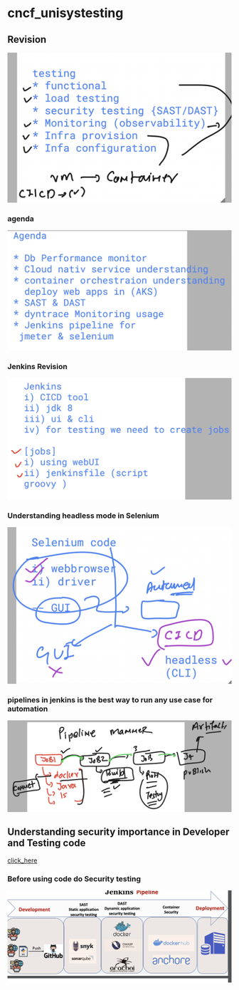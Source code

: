 # cncf_unisystesting

## Revision 

<img src="rev1.png">

### agenda 

<img src="agenda.png">

### Jenkins Revision 

<img src="jk1.png">

### Understanding headless mode in Selenium 

<img src="head.png">

### pipelines in jenkins is the best way to run any use case for automation 

<img src="auto1.png">

## Understanding security importance in Developer and Testing code 

[click_here](https://github.com/aquasecurity/trivy.git)

### Before using code do Security testing 

<img src="sec1.png">

